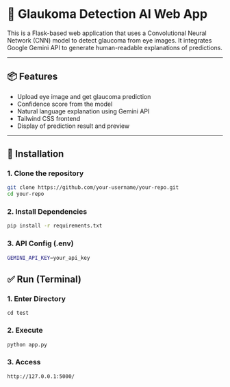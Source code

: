 # 🧠 Glaukoma Detection AI Web App

This is a Flask-based web application that uses a Convolutional Neural Network (CNN) model to detect glaucoma from eye images. It integrates Google Gemini API to generate human-readable explanations of predictions.

---

## 📦 Features

- Upload eye image and get glaucoma prediction
- Confidence score from the model
- Natural language explanation using Gemini API
- Tailwind CSS frontend
- Display of prediction result and preview

---

## 🚀 Installation

### 1. Clone the repository

```bash
git clone https://github.com/your-username/your-repo.git
cd your-repo

``` 
### 2. Install Dependencies

```bash
pip install -r requirements.txt

```
### 3. API Config (.env)
```bash
GEMINI_API_KEY=your_api_key

```
## ✅ Run (Terminal)
### 1. Enter Directory
```
cd test
```

### 2. Execute
```bash
python app.py
```

### 3. Access
```
http://127.0.0.1:5000/

```



